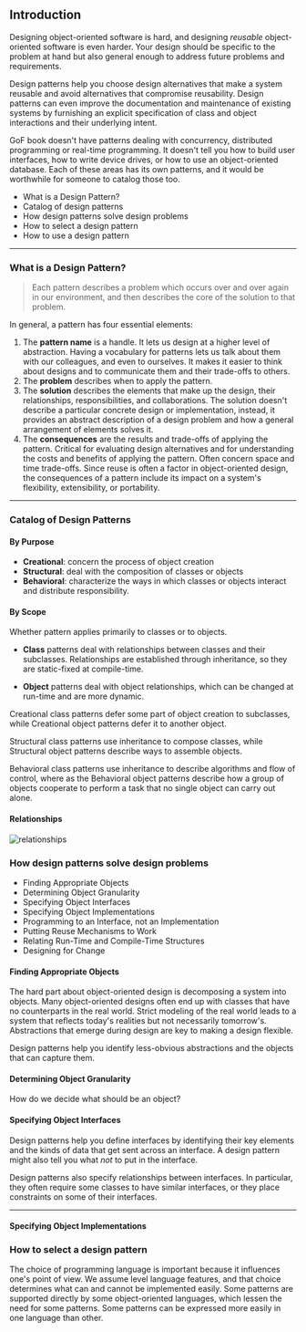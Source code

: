 ## Introduction

Designing object-oriented software is hard, and designing _reusable_ object-oriented software
is even harder. Your design should be specific to the problem at hand but also general
enough to address future problems and requirements.

Design patterns help you choose design alternatives that make a system reusable and avoid
alternatives that compromise reusability. Design patterns can even improve the documentation
and maintenance of existing systems by furnishing an explicit specification of class and object
interactions and their underlying intent.

GoF book doesn't have patterns dealing with concurrency, distributed programming or real-time programming.
It doesn't tell you how to build user interfaces, how to write device drives, or how to use an object-oriented
database. Each of these areas has its own patterns, and it would be worthwhile for someone to catalog those too.

* What is a Design Pattern?
* Catalog of design patterns
* How design patterns solve design problems
* How to select a design pattern
* How to use a design pattern

---

### What is a Design Pattern?

> Each pattern describes a problem which occurs over and over again in our environment, and then
describes the core of the solution to that problem.
>

In general, a pattern has four essential elements:

1. The __pattern name__ is a handle. It lets us design at a higher level of abstraction.
Having a vocabulary for patterns lets us talk about them with our colleagues, and even to ourselves.
It makes it easier to think about designs and to communicate them and their trade-offs to others.
2. The __problem__ describes when to apply the pattern.
3. The __solution__ describes the elements that make up the design, their relationships,
responsibilities, and collaborations. The solution doesn't describe a particular concrete design
or implementation, instead, it provides an abstract description of a design problem and how a 
general arrangement of elements solves it.
4. The __consequences__ are the results and trade-offs of applying the pattern. Critical for evaluating
design alternatives and for understanding the costs and benefits of applying the pattern. Often concern
space and time trade-offs. Since reuse is often a factor in object-oriented design, the consequences of a pattern
include its impact on a system's flexibility, extensibility, or portability. 

---

### Catalog of Design Patterns

#### By Purpose

* __Creational__: concern the process of object creation
* __Structural__: deal with the composition of classes or objects
* __Behavioral__: characterize the ways in which classes or objects interact and distribute responsibility.

#### By Scope

Whether pattern applies primarily to classes or to objects.

* __Class__ patterns deal with relationships between classes and their subclasses. Relationships are established
through inheritance, so they are static-fixed at compile-time.

* __Object__ patterns deal with object relationships,
which can be changed at run-time and are more dynamic.

Creational class patterns defer some part of object creation to subclasses, while Creational object patterns defer it
to another object.

Structural class patterns use inheritance to compose classes, while Structural object patterns describe
ways to assemble objects.

Behavioral class patterns use inheritance to describe algorithms and flow of control, where as the Behavioral object
patterns describe how a group of objects cooperate to perform a task that no single object can carry out alone.

#### Relationships

![relationships](https://www.researchgate.net/profile/Seppo_Kuikka/publication/35704344/figure/fig7/AS:669538915991561@1536641925670/Design-Pattern-relationships-from-Gamma-et-al-1995.png)

### How design patterns solve design problems

* Finding Appropriate Objects
* Determining Object Granularity
* Specifying Object Interfaces
* Specifying Object Implementations
* Programming to an Interface, not an Implementation
* Putting Reuse Mechanisms to Work
* Relating Run-Time and Compile-Time Structures
* Designing for Change

#### Finding Appropriate Objects

The hard part about object-oriented design is decomposing a system into objects.
Many object-oriented designs often end up with classes that have no counterparts
in the real world. Strict modeling of the real world leads to a system that
reflects today's realities but not necessarily tomorrow's. Abstractions that emerge
during design are key to making a design flexible.

Design patterns help you identify less-obvious abstractions and the objects that can
capture them.

#### Determining Object Granularity

How do we decide what should be an object?

#### Specifying Object Interfaces

Design patterns help you define interfaces by identifying their key elements and the
kinds of data that get sent across an interface. A design pattern might also tell you
what _not_ to put in the interface.

Design patterns also specify relationships between interfaces. In particular, they often
require some classes to have similar interfaces, or they place constraints on some of their interfaces.

---

#### Specifying Object Implementations

### How to select a design pattern

The choice of programming language is important because it influences one's point of view. We assume level
language features, and that choice determines what can and cannot be implemented easily. Some patterns are
supported directly by some object-oriented languages, which lessen the need for some patterns. Some patterns
can be expressed more easily in one language than other.
